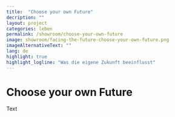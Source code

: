 ```yaml
---
title:  "Choose your own Future"
decription: ""
layout: project
categories: leben
permalink: /showroom/choose-your-own-future
image: showroom/facing-the-future-choose-your-own-future.png
imageAlternativeText: ""
lang: de
highlight: true
highlight_logline: "Was die eigene Zukunft beeinflusst"
---
```


# Choose your own Future

Text